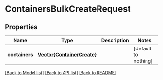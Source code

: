 # ContainersBulkCreateRequest


## Properties
Name | Type | Description | Notes
------------ | ------------- | ------------- | -------------
**containers** | [**Vector{ContainerCreate}**](ContainerCreate.md) |  | [default to nothing]


[[Back to Model list]](../README.md#models) [[Back to API list]](../README.md#api-endpoints) [[Back to README]](../README.md)


